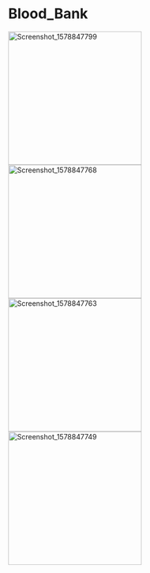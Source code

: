 # Blood_Bank

<img width="270" alt="Screenshot_1578847799" src="https://user-images.githubusercontent.com/31928571/72222415-1ba92a00-356d-11ea-80f4-7d814fa7a3c3.png">         <img width="270" alt="Screenshot_1578847768" src="https://user-images.githubusercontent.com/31928571/72222423-2a8fdc80-356d-11ea-99d3-30184f60fc70.png">         <img width="270" alt="Screenshot_1578847763" src="https://user-images.githubusercontent.com/31928571/72222430-4a270500-356d-11ea-896e-e8706a9644c2.png">         <img width="270" alt="Screenshot_1578847749" src="https://user-images.githubusercontent.com/31928571/72222440-5612c700-356d-11ea-9907-f127d9ac86e3.png">

